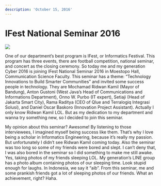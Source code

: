 ```yaml
---
description: 'October 15, 2016'
---
```


# IFest National Seminar 2016

![](http://blogs.unpad.ac.id/realicejoanne/files/2016/10/semnas3.jpg)

One of our department’s best program is IFest, or Informatics Festival. This program has three events, there are football competition, national seminar, and concert as the closing ceremony. So today me and my generation Cyber 2016 is joining IFest National Seminar 2016 in Moestopo Hall, Communication Science Faculty. This seminar has a theme: “Technology Innovations to Build Smarter Communities” and invited some success people in technology. They are Mochamad Ridwan Kamil \(Mayor of Bandung\),  Anton Gustoni \(West Java’s Head of Communications and Informations Department\), Onno W. Purbo \(IT expert\), Setiaji \(Head of Jakarta Smart City\), Rama Raditya \(CEO of Qlue and Terralogiq Integrasi Solusi\), and Daniel Oscar Baskoro \(Innovation Project Assistant\). Actually I only know Ridwan Kamil LOL. But as my dedication to my department and wanna try something new, so I decided to join this seminar.

My opinion about this seminar? Awesome! By listening to those interviewees, I imagined myself being success like them. That’s why I love being a scholar in Informatics Engineering, because it’s really my passion. But unfortunately I didn’t see Ridwan Kamil coming today. Also the seminar was too long so some of my friends were bored and slept. I can’t deny that, I was also bored in the seminar so I did something to make me still awake. Yes, taking photos of my friends sleeping LOL. My generation’s LINE group has a photo album containing photos of our sleeping time. Look stupid enough for laughs. In Indonesia, we say it “aib”. From this seminar, me and some prankish friends got a lot of sleeping photos of our friends. What an achievement, right? Haha.

